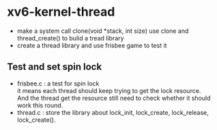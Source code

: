 # xv6-kernel-thread
* make a system call clone(void *stack, int size) use clone and thread_create() to bulid a tread library <br>
* create a thread library and use frisbee game to test it <br>
## Test and set spin lock
* frisbee.c : a test for spin lock <br>
it means each thread should keep trying to get the lock resource. <br>
And the thread get the resource still need to check whether it should work this round.<br>
* thread.c : store the library about lock_init, lock_create, lock_release, lock_create().<br>


